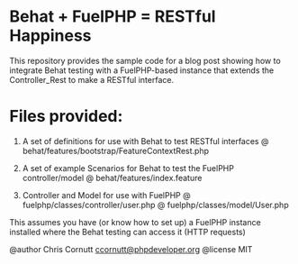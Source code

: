 Behat + FuelPHP = RESTful Happiness
=============

This repository provides the sample code for a blog post showing how
to integrate Behat testing with a FuelPHP-based instance that extends
the Controller_Rest to make a RESTful interface.

Files provided:
=============
1. A set of definitions for use with Behat to test RESTful interfaces 
@ behat/features/bootstrap/FeatureContextRest.php

2. A set of example Scenarios for Behat to test the FuelPHP controller/model
@ behat/features/index.feature

3. Controller and Model for use with FuelPHP
@ fuelphp/classes/controller/user.php
@ fuelphp/classes/model/User.php

This assumes you have (or know how to set up) a FuelPHP instance installed
where the Behat testing can access it (HTTP requests)

@author Chris Cornutt <ccornutt@phpdeveloper.org>
@license MIT
